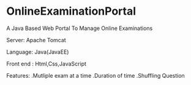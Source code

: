 # OnlineExaminationPortal
A Java  Based Web Portal To Manage Online Examinations

Server: Apache Tomcat

Language: Java(JavaEE)

Front end : Html,Css,JavaScript

Features:
.Mutliple exam at a time
.Duration of time 
.Shuffling Question
